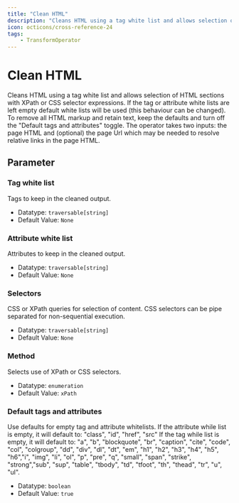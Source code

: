 ```yaml
---
title: "Clean HTML"
description: "Cleans HTML using a tag white list and allows selection of HTML sections with XPath or CSS selector expressions."
icon: octicons/cross-reference-24
tags: 
    - TransformOperator
---
```

# Clean HTML
<!-- This file was generated - DO NOT CHANGE IT MANUALLY -->



Cleans HTML using a tag white list and allows selection of HTML sections with XPath or CSS selector expressions.
If the tag or attribute white lists are left empty default white lists will be used (this behaviour can be changed).
To remove all HTML markup and retain text, keep the defaults and turn off the "Default tags and attributes" toggle.
The operator takes two inputs: the page HTML and (optional) the page Url which may be needed to resolve relative links in the page HTML.


## Parameter

### Tag white list

Tags to keep in the cleaned output.

- Datatype: `traversable[string]`
- Default Value: `None`



### Attribute white list

Attributes to keep in the cleaned output.

- Datatype: `traversable[string]`
- Default Value: `None`



### Selectors

CSS or XPath queries for selection of content. CSS selectors can be pipe separated for non-sequential execution.

- Datatype: `traversable[string]`
- Default Value: `None`



### Method

Selects use of XPath or CSS selectors.

- Datatype: `enumeration`
- Default Value: `xPath`



### Default tags and attributes

Use defaults for empty tag and attribute whitelists. If the attribute while list is empty, it will default to: "class", "id", "href", "src" If the tag while list is empty, it will default to: "a", "b", "blockquote", "br", "caption", "cite", "code", "col", "colgroup", "dd", "div", "dl", "dt", "em", "h1", "h2", "h3", "h4", "h5", "h6","i", "img", "li", "ol", "p", "pre", "q", "small", "span", "strike", "strong","sub", "sup", "table", "tbody", "td", "tfoot", "th", "thead", "tr", "u", "ul".

- Datatype: `boolean`
- Default Value: `true`



